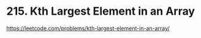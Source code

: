 # 215. Kth Largest Element in an Array

https://leetcode.com/problems/kth-largest-element-in-an-array/